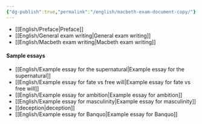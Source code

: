 ```yaml
---
{"dg-publish":true,"permalink":"/english/macbeth-exam-document-copy/"}
---
```


- [[English/Preface\|Preface]]
- [[English/General exam writing\|General exam writing]]
- [[English/Macbeth exam writing\|Macbeth exam writing]]
#### Sample essays
- [[English/Example essay for the supernatural\|Example essay for the supernatural]]
- [[English/Example essay for fate vs free will\|Example essay for fate vs free will]]
- [[English/Example essay for ambition\|Example essay for ambition]]
- [[English/Example essay for masculinity\|Example essay for masculinity]]
- [[deception\|deception]]
- [[English/Example essay for Banquo\|Example essay for Banquo]]